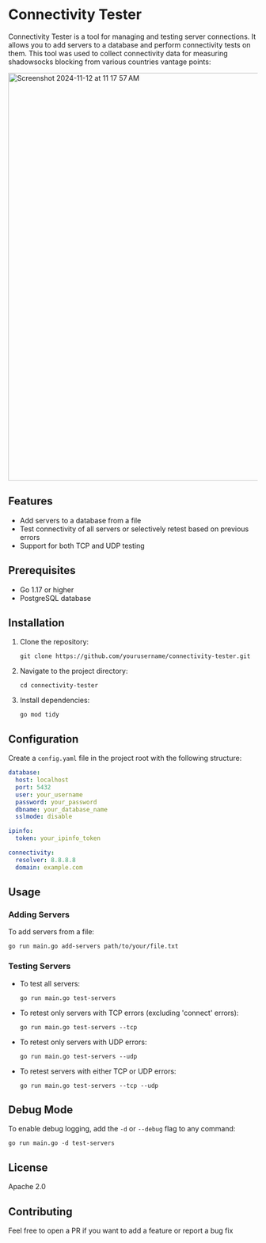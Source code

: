 # Connectivity Tester

Connectivity Tester is a tool for managing and testing server connections. It allows you to add servers to a database and perform connectivity tests on them. This tool was used to collect connectivity data for measuring shadowsocks blocking from various countries vantage points:


<img width="824" alt="Screenshot 2024-11-12 at 11 17 57 AM" src="https://github.com/user-attachments/assets/edd1b91f-8e53-4ae3-bd1a-731f05d1550b">

## Features

- Add servers to a database from a file
- Test connectivity of all servers or selectively retest based on previous errors
- Support for both TCP and UDP testing

## Prerequisites

- Go 1.17 or higher
- PostgreSQL database

## Installation

1. Clone the repository:
   ```
   git clone https://github.com/yourusername/connectivity-tester.git
   ```
2. Navigate to the project directory:
   ```
   cd connectivity-tester
   ```
3. Install dependencies:
   ```
   go mod tidy
   ```

## Configuration

Create a `config.yaml` file in the project root with the following structure:

```yaml
database:
  host: localhost
  port: 5432
  user: your_username
  password: your_password
  dbname: your_database_name
  sslmode: disable

ipinfo:
  token: your_ipinfo_token

connectivity:
  resolver: 8.8.8.8
  domain: example.com
```

## Usage

### Adding Servers

To add servers from a file:

```
go run main.go add-servers path/to/your/file.txt
```

### Testing Servers

- To test all servers:
  ```
  go run main.go test-servers
  ```

- To retest only servers with TCP errors (excluding 'connect' errors):
  ```
  go run main.go test-servers --tcp
  ```

- To retest only servers with UDP errors:
  ```
  go run main.go test-servers --udp
  ```

- To retest servers with either TCP or UDP errors:
  ```
  go run main.go test-servers --tcp --udp
  ```

## Debug Mode

To enable debug logging, add the `-d` or `--debug` flag to any command:

```
go run main.go -d test-servers
```

## License

Apache 2.0

## Contributing

Feel free to open a PR if you want to add a feature or report a bug fix
